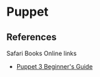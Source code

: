 # Puppet

## References

Safari Books Online links

- [Puppet 3 Beginner's Guide](http://my.safaribooksonline.com/book/operating-systems-and-server-administration/virtualization/9781782161240)
